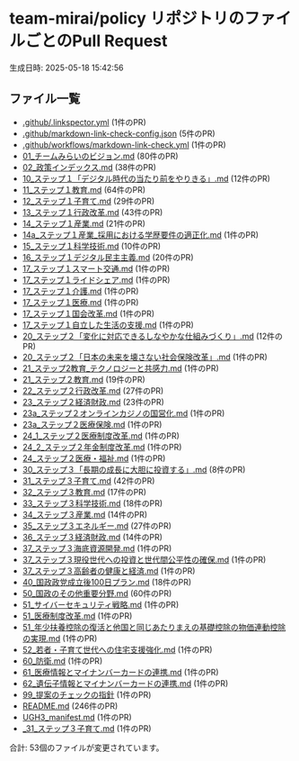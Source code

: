 # team-mirai/policy リポジトリのファイルごとのPull Request

生成日時: 2025-05-18 15:42:56

## ファイル一覧

- [.github/.linkspector.yml](files/.github_.linkspector.yml.md) (1件のPR)
- [.github/markdown-link-check-config.json](files/.github_markdown-link-check-config.json.md) (5件のPR)
- [.github/workflows/markdown-link-check.yml](files/.github_workflows_markdown-link-check.yml.md) (1件のPR)
- [01_チームみらいのビジョン.md](files/01_チームみらいのビジョン.md.md) (80件のPR)
- [02_政策インデックス.md](files/02_政策インデックス.md.md) (38件のPR)
- [10_ステップ１「デジタル時代の当たり前をやりきる」.md](files/10_ステップ１「デジタル時代の当たり前をやりきる」.md.md) (12件のPR)
- [11_ステップ１教育.md](files/11_ステップ１教育.md.md) (64件のPR)
- [12_ステップ１子育て.md](files/12_ステップ１子育て.md.md) (29件のPR)
- [13_ステップ１行政改革.md](files/13_ステップ１行政改革.md.md) (43件のPR)
- [14_ステップ１産業.md](files/14_ステップ１産業.md.md) (21件のPR)
- [14a_ステップ１産業_採用における学歴要件の適正化.md](files/14a_ステップ１産業_採用における学歴要件の適正化.md.md) (1件のPR)
- [15_ステップ１科学技術.md](files/15_ステップ１科学技術.md.md) (10件のPR)
- [16_ステップ１デジタル民主主義.md](files/16_ステップ１デジタル民主主義.md.md) (20件のPR)
- [17_ステップ１スマート交通.md](files/17_ステップ１スマート交通.md.md) (1件のPR)
- [17_ステップ１ライドシェア.md](files/17_ステップ１ライドシェア.md.md) (1件のPR)
- [17_ステップ１介護.md](files/17_ステップ１介護.md.md) (1件のPR)
- [17_ステップ１医療.md](files/17_ステップ１医療.md.md) (1件のPR)
- [17_ステップ１国会改革.md](files/17_ステップ１国会改革.md.md) (1件のPR)
- [17_ステップ１自立した生活の支援.md](files/17_ステップ１自立した生活の支援.md.md) (1件のPR)
- [20_ステップ２「変化に対応できるしなやかな仕組みづくり」.md](files/20_ステップ２「変化に対応できるしなやかな仕組みづくり」.md.md) (12件のPR)
- [20_ステップ２「日本の未来を壊さない社会保険改革」.md](files/20_ステップ２「日本の未来を壊さない社会保険改革」.md.md) (1件のPR)
- [21_ステップ2教育_テクノロジーと共感力.md](files/21_ステップ2教育_テクノロジーと共感力.md.md) (1件のPR)
- [21_ステップ２教育.md](files/21_ステップ２教育.md.md) (19件のPR)
- [22_ステップ２行政改革.md](files/22_ステップ２行政改革.md.md) (27件のPR)
- [23_ステップ２経済財政.md](files/23_ステップ２経済財政.md.md) (23件のPR)
- [23a_ステップ２オンラインカジノの国営化.md](files/23a_ステップ２オンラインカジノの国営化.md.md) (1件のPR)
- [23a_ステップ２医療保険.md](files/23a_ステップ２医療保険.md.md) (1件のPR)
- [24_1_ステップ２医療制度改革.md](files/24_1_ステップ２医療制度改革.md.md) (1件のPR)
- [24_2_ステップ２年金制度改革.md](files/24_2_ステップ２年金制度改革.md.md) (1件のPR)
- [24_ステップ２医療・福祉.md](files/24_ステップ２医療・福祉.md.md) (1件のPR)
- [30_ステップ３「長期の成長に大胆に投資する」.md](files/30_ステップ３「長期の成長に大胆に投資する」.md.md) (8件のPR)
- [31_ステップ３子育て.md](files/31_ステップ３子育て.md.md) (42件のPR)
- [32_ステップ３教育.md](files/32_ステップ３教育.md.md) (17件のPR)
- [33_ステップ３科学技術.md](files/33_ステップ３科学技術.md.md) (18件のPR)
- [34_ステップ３産業.md](files/34_ステップ３産業.md.md) (14件のPR)
- [35_ステップ３エネルギー.md](files/35_ステップ３エネルギー.md.md) (27件のPR)
- [36_ステップ３経済財政.md](files/36_ステップ３経済財政.md.md) (14件のPR)
- [37_ステップ３海底資源開発.md](files/37_ステップ３海底資源開発.md.md) (1件のPR)
- [37_ステップ３現役世代への投資と世代間公平性の確保.md](files/37_ステップ３現役世代への投資と世代間公平性の確保.md.md) (1件のPR)
- [37_ステップ３高齢者の健康と経済.md](files/37_ステップ３高齢者の健康と経済.md.md) (1件のPR)
- [40_国政政党成立後100日プラン.md](files/40_国政政党成立後100日プラン.md.md) (18件のPR)
- [50_国政のその他重要分野.md](files/50_国政のその他重要分野.md.md) (60件のPR)
- [51_サイバーセキュリティ戦略.md](files/51_サイバーセキュリティ戦略.md.md) (1件のPR)
- [51_医療制度改革.md](files/51_医療制度改革.md.md) (1件のPR)
- [51_年少扶養控除の復活と他国と同じあたりまえの基礎控除の物価連動控除の実現.md](files/51_年少扶養控除の復活と他国と同じあたりまえの基礎控除の物価連動控除の実現.md.md) (1件のPR)
- [52_若者・子育て世代への住宅支援強化.md](files/52_若者・子育て世代への住宅支援強化.md.md) (1件のPR)
- [60_防衛.md](files/60_防衛.md.md) (1件のPR)
- [61_医療情報とマイナンバーカードの連携.md](files/61_医療情報とマイナンバーカードの連携.md.md) (1件のPR)
- [62_遺伝子情報とマイナンバーカードの連携.md](files/62_遺伝子情報とマイナンバーカードの連携.md.md) (1件のPR)
- [99_提案のチェックの指針](files/99_提案のチェックの指針.md) (1件のPR)
- [README.md](files/README.md.md) (246件のPR)
- [UGH3_manifest.md](files/UGH3_manifest.md.md) (1件のPR)
- [_31_ステップ３子育て.md](files/_31_ステップ３子育て.md.md) (1件のPR)


合計: 53個のファイルが変更されています。
